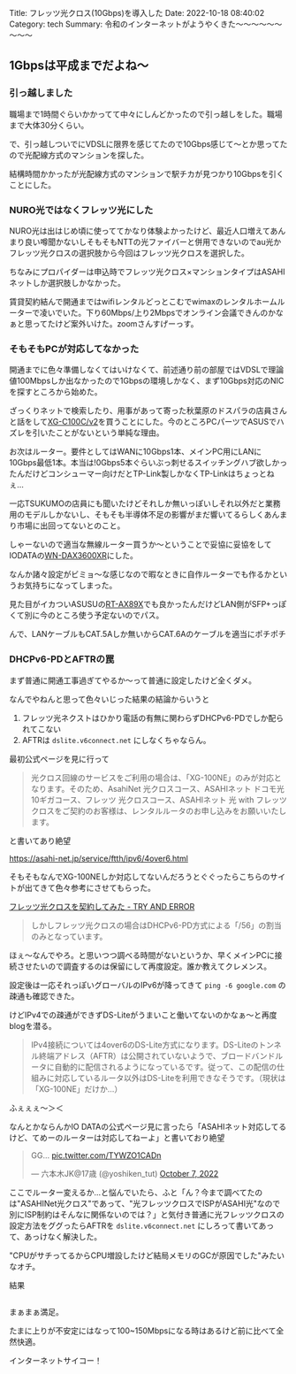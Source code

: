 Title: フレッツ光クロス(10Gbps)を導入した
Date: 2022-10-18 08:40:02
Category: tech
Summary: 令和のインターネットがようやくきた～～～～～～～～～

## 1Gbpsは平成までだよね～


### 引っ越しました

職場まで1時間ぐらいかかってて中々にしんどかったので引っ越しをした。職場まで大体30分くらい。

で、引っ越しついでにVDSLに限界を感じてたので10Gbps感じて～とか思ってたので光配線方式のマンションを探した。

結構時間かかったが光配線方式のマンションで駅チカが見つかり10Gbpsを引くことにした。

### NURO光ではなくフレッツ光にした

NURO光は出はじめ頃に使っててかなり体験よかったけど、最近人口増えてあんまり良い噂聞かないしそもそもNTTの光ファイバーと併用できないのでau光かフレッツ光クロスの選択肢から今回はフレッツ光クロスを選択した。

ちなみにプロパイダーは申込時でフレッツ光クロス×マンションタイプはASAHIネットしか選択肢しかなかった。

賃貸契約結んで開通まではwifiレンタルどっとこむでwimaxのレンタルホームルーターで凌いでいた。下り60Mbps/上り2Mbpsでオンライン会議できんのかなぁと思ってたけど案外いけた。zoomさんすげーっす。

### そもそもPCが対応してなかった

開通までに色々準備しなくてはいけなくて、前述通り前の部屋ではVDSLで理論値100Mbpsしか出なかったので1Gbpsの環境しかなく、まず10Gbps対応のNICを探すところから始めた。

ざっくりネットで検索したり、用事があって寄った秋葉原のドスパラの店員さんと話をして[XG-C100C/v2](https://www.asus.com/jp/Networking-IoT-Servers/Wired-Networking/All-series/XG-C100C/)を買うことにした。今のところPCパーツでASUSでハズレを引いたことがないという単純な理由。

お次はルーター。要件としてはWANに10Gbps1本、メインPC用にLANに10Gbps最低1本。本当は!0Gbps5本ぐらいぶっ刺せるスイッチングハブ欲しかったんだけどコンシューマー向けだとTP-Link製しかなくTP-Linkはちょっとねぇ…

一応TSUKUMOの店員にも聞いたけどそれしか無いっぽいしそれ以外だと業務用のモデルしかないし、そもそも半導体不足の影響がまだ響いてるらしくあんまり市場に出回ってないとのこと。

しゃーないので適当な無線ルーター買うか～ということで妥協に妥協をしてIODATAの[WN-DAX3600XR](https://www.iodata.jp/product/network/wnlan/wn-dax3600xr/)にした。

なんか諸々設定がビミョ～な感じなので暇なときに自作ルーターでも作るかというお気持ちになってしまった。

見た目がイカついASUSUの[RT-AX89X](https://www.asus.com/jp/Networking-IoT-Servers/WiFi-Routers/ASUS-Gaming-Routers/RT-AX89X/)でも良かったんだけどLAN側がSFP+っぽくて別に今のところ使う予定ないのでパス。

んで、LANケーブルもCAT.5Aしか無いからCAT.6Aのケーブルを適当にポチポチ

### DHCPv6-PDとAFTRの罠

まず普通に開通工事過ぎてやるか～って普通に設定したけど全くダメ。

なんでやねんと思って色々いじった結果の結論からいうと

1. フレッツ光ネクストはひかり電話の有無に関わらずDHCPv6-PDでしか配られてこない
2. AFTRは `dslite.v6connect.net` にしなくちゃならん。

最初公式ページを見に行って

> 光クロス回線のサービスをご利用の場合は、「XG-100NE」のみが対応となります。そのため、AsahiNet 光クロスコース、ASAHIネット ドコモ光 10ギガコース、フレッツ 光クロスコース、ASAHIネット 光 with フレッツクロスをご契約のお客様は、レンタルルータのお申し込みをお願いいたします。

と書いてあり絶望

https://asahi-net.jp/service/ftth/ipv6/4over6.html

そもそもなんでXG-100NEしか対応してないんだろうとぐぐったらこちらのサイトが出てきて色々参考にさせてもらった。

[フレッツ光クロスを契約してみた - TRY AND ERROR](https://blog.ipnet-lab.ne.jp/entry/2020/06/18/002606)

> しかしフレッツ光クロスの場合はDHCPv6-PD方式による「/56」の割当のみとなっています。

ほぇ～なんでやろ。と思いつつ調べる時間がないというか、早くメインPCに接続させたいので調査するのは保留にして再度設定。誰か教えてクレメンス。

設定後は一応それっぽいグローバルのIPv6が降ってきて `ping -6 google.com` の疎通も確認できた。

けどIPv4での疎通ができずDS-Liteがうまいこと働いてないのかなぁ～と再度blogを潜る。

> IPv4接続については4over6のDS-Lite方式になります。DS-Liteのトンネル終端アドレス（AFTR）は公開されていないようで、ブロードバンドルータに自動的に配信されるようになっているです。従って、この配信の仕組みに対応しているルータ以外はDS-Liteを利用できなそうです。（現状は「XG-100NE」だけか…）

ふぇぇぇ～＞＜

なんとかならんかIO DATAの公式ページ見に言ったら「ASAHIネット対応してるけど、てめーのルーターは対応してねーよ」と書いており絶望

<blockquote class="twitter-tweet"><p lang="und" dir="ltr">GG… <a href="https://t.co/TYWZO1CADn">pic.twitter.com/TYWZO1CADn</a></p>&mdash; 六本木JK@17歳 (@yoshiken_tut) <a href="https://twitter.com/yoshiken_tut/status/1578336323148034056?ref_src=twsrc%5Etfw">October 7, 2022</a></blockquote> <script async src="https://platform.twitter.com/widgets.js" charset="utf-8"></script>

ここでルーター変えるか…と悩んでいたら、ふと「ん？今まで調べてたのは"ASAHINet光クロス"であって、"光フレッツクロスでISPがASAHI光"なので別にISP制約はそんなに関係ないのでは？」と気付き普通に光フレッツクロスの設定方法をググったらAFTRを `dslite.v6connect.net` にしろって書いてあって、あっけなく解決した。

"CPUがサチってるからCPU増設したけど結局メモリのGCが原因でした"みたいなオチ。

結果

<img src="https://i.imgur.com/JC6c4kW.png" alt="">

まぁまぁ満足。

たまに上りが不安定にはなって100~150Mbpsになる時はあるけど前に比べて全然快適。

インターネットサイコー！
